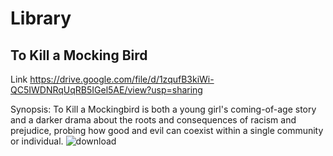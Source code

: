 # Library
## To Kill a Mocking Bird 
Link <https://drive.google.com/file/d/1zqufB3kiWi-QC5IWDNRqUqRB5IGel5AE/view?usp=sharing>

Synopsis: To Kill a Mockingbird is both a young girl's coming-of-age story and a darker drama about the roots and consequences of racism and prejudice, probing how good and evil can coexist within a single community or individual.
![download](https://user-images.githubusercontent.com/101855790/158948991-f8434b16-909b-49ce-848a-4f05be4125c3.jpg)


